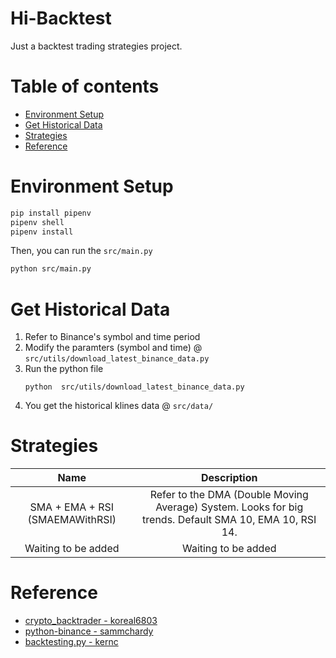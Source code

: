 <!-- omit in toc -->
Hi-Backtest
=================
Just a backtest trading strategies project.

<!-- omit in toc -->
Table of contents
=================
- [Environment Setup](#environment-setup)
- [Get Historical Data](#get-historical-data)
- [Strategies](#strategies)
- [Reference](#reference)

Environment Setup
=================
```bash
pip install pipenv
pipenv shell
pipenv install
```

Then, you can run the `src/main.py`
```bash
python src/main.py
```

Get Historical Data 
=================
1. Refer to Binance's symbol and time period
2. Modify the paramters (symbol and time) @ `src/utils/download_latest_binance_data.py`
3. Run the python file
    ```
    python  src/utils/download_latest_binance_data.py
    ```
4. You get the historical klines data @ `src/data/`

Strategies
=================
|               Name              |                                               Description                                              |
|:-------------------------------:|:------------------------------------------------------------------------------------------------------:|
| SMA + EMA + RSI (SMAEMAWithRSI) | Refer to the DMA (Double Moving Average) System. Looks for big trends. Default SMA 10, EMA 10, RSI 14. |
|       Waiting to be added       |                                           Waiting to be added                                          |

Reference
=================
- [crypto_backtrader - koreal6803](https://github.com/koreal6803/crypto_backtrader)
- [python-binance - sammchardy](https://github.com/sammchardy/python-binance)
- [backtesting.py - kernc](https://github.com/kernc/backtesting.py)